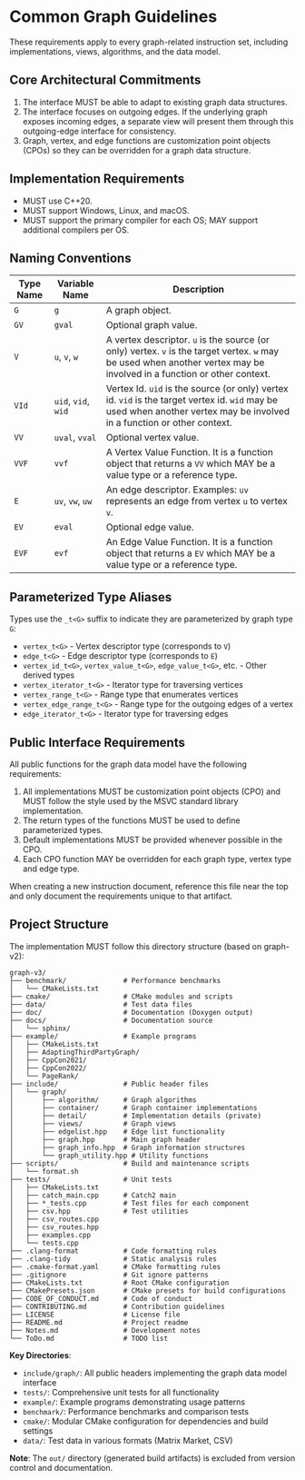 # Common Graph Guidelines

These requirements apply to every graph-related instruction set, including implementations, views, algorithms, and the data model.

## Core Architectural Commitments
1. The interface MUST be able to adapt to existing graph data structures.
2. The interface focuses on outgoing edges. If the underlying graph exposes incoming edges, a separate view will present them through this outgoing-edge interface for consistency.
3. Graph, vertex, and edge functions are customization point objects (CPOs) so they can be overridden for a graph data structure.

## Implementation Requirements
- MUST use C++20.
- MUST support Windows, Linux, and macOS.
- MUST support the primary compiler for each OS; MAY support additional compilers per OS.

## Naming Conventions

| Type Name | Variable Name       | Description |
|-----------|---------------------|-------------|
| `G`       | `g`                 | A graph object. |
| `GV`      | `gval`              | Optional graph value. |
| `V`       | `u`, `v`, `w`       | A vertex descriptor. `u` is the source (or only) vertex. `v` is the target vertex. `w` may be used when another vertex may be involved in a function or other context. |
| `VId`     | `uid`, `vid`, `wid` | Vertex Id. `uid` is the source (or only) vertex id. `vid` is the target vertex id. `wid` may be used when another vertex may be involved in a function or other context. |
| `VV`      | `uval`, `vval`      | Optional vertex value. |
| `VVF`     | `vvf`               | A Vertex Value Function. It is a function object that returns a `VV` which MAY be a value type or a reference type. |
| `E`       | `uv`, `vw`, `uw`    | An edge descriptor. Examples: `uv` represents an edge from vertex `u` to vertex `v`. |
| `EV`      | `eval`              | Optional edge value. |
| `EVF`     | `evf`               | An Edge Value Function. It is a function object that returns a `EV` which MAY be a value type or a reference type. |

## Parameterized Type Aliases
Types use the `_t<G>` suffix to indicate they are parameterized by graph type `G`:
- `vertex_t<G>` - Vertex descriptor type (corresponds to `V`)
- `edge_t<G>` - Edge descriptor type (corresponds to `E`)
- `vertex_id_t<G>`, `vertex_value_t<G>`, `edge_value_t<G>`, etc. - Other derived types
- `vertex_iterator_t<G>` - Iterator type for traversing vertices
- `vertex_range_t<G>` - Range type that enumerates vertices
- `vertex_edge_range_t<G>` - Range type for the outgoing edges of a vertex
- `edge_iterator_t<G>` - Iterator type for traversing edges

## Public Interface Requirements
All public functions for the graph data model have the following requirements:
1. All implementations MUST be customization point objects (CPO) and MUST follow the style used by the MSVC standard library implementation.
2. The return types of the functions MUST be used to define parameterized types.
3. Default implementations MUST be provided whenever possible in the CPO.
4. Each CPO function MAY be overridden for each graph type, vertex type and edge type.

When creating a new instruction document, reference this file near the top and only document the requirements unique to that artifact.

## Project Structure

The implementation MUST follow this directory structure (based on graph-v2):

```
graph-v3/
├── benchmark/              # Performance benchmarks
│   └── CMakeLists.txt
├── cmake/                  # CMake modules and scripts
├── data/                   # Test data files
├── doc/                    # Documentation (Doxygen output)
├── docs/                   # Documentation source
│   └── sphinx/
├── example/                # Example programs
│   ├── CMakeLists.txt
│   ├── AdaptingThirdPartyGraph/
│   ├── CppCon2021/
│   ├── CppCon2022/
│   └── PageRank/
├── include/                # Public header files
│   └── graph/
│       ├── algorithm/      # Graph algorithms
│       ├── container/      # Graph container implementations
│       ├── detail/         # Implementation details (private)
│       ├── views/          # Graph views
│       ├── edgelist.hpp    # Edge list functionality
│       ├── graph.hpp       # Main graph header
│       ├── graph_info.hpp  # Graph information structures
│       └── graph_utility.hpp # Utility functions
├── scripts/                # Build and maintenance scripts
│   └── format.sh
├── tests/                  # Unit tests
│   ├── CMakeLists.txt
│   ├── catch_main.cpp      # Catch2 main
│   ├── *_tests.cpp         # Test files for each component
│   ├── csv.hpp             # Test utilities
│   ├── csv_routes.cpp
│   ├── csv_routes.hpp
│   ├── examples.cpp
│   └── tests.cpp
├── .clang-format           # Code formatting rules
├── .clang-tidy             # Static analysis rules
├── .cmake-format.yaml      # CMake formatting rules
├── .gitignore              # Git ignore patterns
├── CMakeLists.txt          # Root CMake configuration
├── CMakePresets.json       # CMake presets for build configurations
├── CODE_OF_CONDUCT.md      # Code of conduct
├── CONTRIBUTING.md         # Contribution guidelines
├── LICENSE                 # License file
├── README.md               # Project readme
├── Notes.md                # Development notes
└── ToDo.md                 # TODO list
```

**Key Directories**:
- `include/graph/`: All public headers implementing the graph data model interface
- `tests/`: Comprehensive unit tests for all functionality
- `example/`: Example programs demonstrating usage patterns
- `benchmark/`: Performance benchmarks and comparison tests
- `cmake/`: Modular CMake configuration for dependencies and build settings
- `data/`: Test data in various formats (Matrix Market, CSV)

**Note**: The `out/` directory (generated build artifacts) is excluded from version control and documentation.
